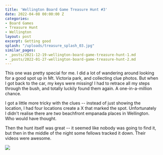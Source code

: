 ```yaml
---
title: 'Wellington Board Game Treasure Hunt #3'
date: 2022-04-08 00:00:00 Z
categories:
- Board Games
- Treasure Hunt
- Wellington
layout: post
excerpt: Getting good
splash: "/uploads/treasure_splash_03.jpg"
similar_pages:
- _posts/2021-12-19-wellington-board-game-treasure-hunt-1.md
- _posts/2022-01-27-wellington-board-game-treasure-hunt-2.md
---
```


This one was pretty special for me. I did a lot of wandering around looking for a good spot up in Mt. Victoria park, and collecting clue photos. But when I got back to the car, my keys were missing! I had to retrace all my steps through the bush, and totally luckily found them again. A one-in-a-million chance.

I got a little more tricky with the clues -- instead of just showing the location, I had four locations create a X that marked the spot. Unfortunately I didn't realise there are _two_ beachfront empanada places in Wellington. Who would have thought.

Then the hunt itself was great -- it seemed like nobody was going to find it, but then in the middle of the night some fellows tracked it down. Their videos were awesome.

![](/uploads/treasurehunt_03.png)